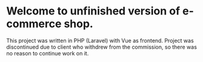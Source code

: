 # Welcome to unfinished version of e-commerce shop.

This project was written in PHP (Laravel) with Vue as frontend.
Project was discontinued due to client who withdrew from the commission, so there was no reason to continue work on it.
